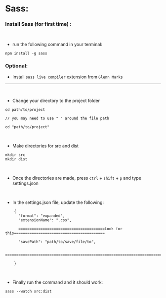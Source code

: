 <h1><strong>Sass:</strong></h1>

### Install Sass (for first time) :

<br>

- run the following command in your terminal:

```
npm install -g sass
```

### Optional:

- Install `sass live compiler` extension from `Glenn Marks`

---



<br>

- Change your directory to the project folder

```
cd path/to/project

// you may need to use " " around the file path

cd "path/to/project"
```
<br>

- Make directories for src and dist

```
mkdir src
mkdir dist
```
<br>

- Once the directories are made, press `ctrl` + `shift` + `p` and type settings.json

<br>

- In the settings.json file, update the following:

```
    {
      "format": "expanded",
      "extensionName": ".css",

      =======================================Look for this=========================================

      "savePath": "path/to/save/file/to",

      =============================================================================================

    }
```

<br>

- Finally run the command and it should work:

```
sass --watch src:dist
```

